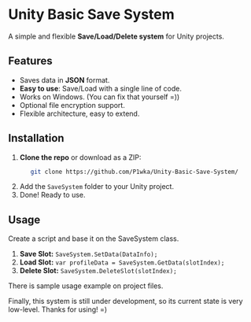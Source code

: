 # Unity Basic Save System 
A simple and flexible **Save/Load/Delete system** for Unity projects.

## Features
- Saves data in **JSON** format.
- **Easy to use**: Save/Load with a single line of code.
- Works on Windows. (You can fix that yourself =))
- Optional file encryption support.
- Flexible architecture, easy to extend.

## Installation
1. **Clone the repo** or download as a ZIP:
   ```bash
      git clone https://github.com/P1wka/Unity-Basic-Save-System/
2. Add the ```SaveSystem``` folder to your Unity project.
3. Done! Ready to use.

## Usage
Create a script and base it on the SaveSystem class.

1. **Save Slot:**
   ```SaveSystem.SetData(DataInfo);```
2. **Load Slot:**
   ```var profileData = SaveSystem.GetData(slotIndex);```
3. **Delete Slot:**
   ```SaveSystem.DeleteSlot(slotIndex);```

There is sample usage example on project files.

Finally, this system is still under development, so its current state is very low-level.
Thanks for using! =)
